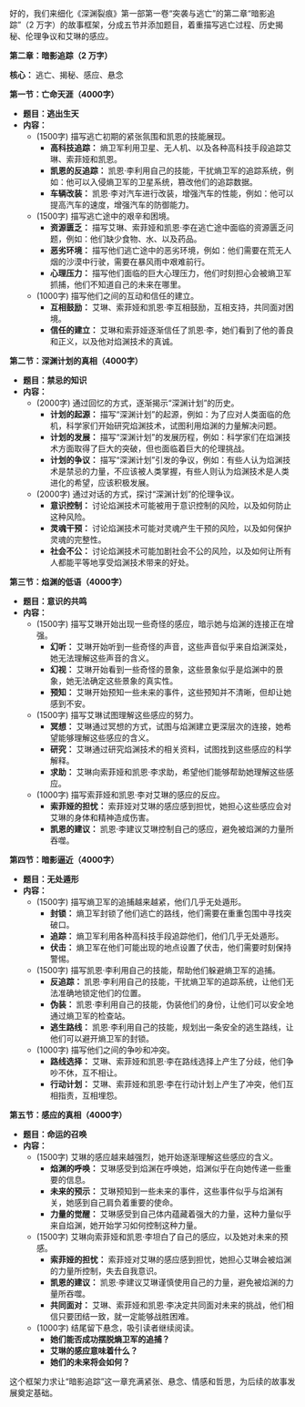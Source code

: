 好的，我们来细化《深渊裂痕》第一部第一卷“突袭与逃亡”的第二章“暗影追踪”（2 万字）的故事框架，分成五节并添加题目，着重描写逃亡过程、历史揭秘、伦理争议和艾琳的感应。

**第二章：暗影追踪（2 万字）**

**核心：** 逃亡、揭秘、感应、悬念

**第一节：亡命天涯（4000字）**

*   **题目：逃出生天**
*   **内容：**
    *   (1500字) 描写逃亡初期的紧张氛围和凯恩的技能展现。
        *   **高科技追踪：** 熵卫军利用卫星、无人机、以及各种高科技手段追踪艾琳、索菲娅和凯恩。
        *   **凯恩的反追踪：** 凯恩·李利用自己的技能，干扰熵卫军的追踪系统，例如：他可以入侵熵卫军的卫星系统，篡改他们的追踪数据。
        *   **车辆改装：** 凯恩·李对汽车进行改装，增强汽车的性能，例如：他可以提高汽车的速度，增强汽车的防御能力。
    *   (1500字) 描写逃亡途中的艰辛和困境。
        *   **资源匮乏：** 描写艾琳、索菲娅和凯恩·李在逃亡途中面临的资源匮乏问题，例如：他们缺少食物、水、以及药品。
        *   **恶劣环境：** 描写他们逃亡途中的恶劣环境，例如：他们需要在荒无人烟的沙漠中行驶，需要在暴风雨中艰难前行。
        *   **心理压力：** 描写他们面临的巨大心理压力，他们时刻担心会被熵卫军抓捕，他们不知道自己的未来在哪里。
    *   (1000字) 描写他们之间的互动和信任的建立。
        *   **互相鼓励：** 艾琳、索菲娅和凯恩·李互相鼓励，互相支持，共同面对困境。
        *   **信任的建立：** 艾琳和索菲娅逐渐信任了凯恩·李，她们看到了他的善良和正义，以及他对焰渊技术的真诚。

**第二节：深渊计划的真相（4000字）**

*   **题目：禁忌的知识**
*   **内容：**
    *   (2000字) 通过回忆的方式，逐渐揭示“深渊计划”的历史。
        *   **计划的起源：** 描写“深渊计划”的起源，例如：为了应对人类面临的危机，科学家们开始研究焰渊技术，试图利用焰渊的力量解决问题。
        *   **计划的发展：** 描写“深渊计划”的发展历程，例如：科学家们在焰渊技术方面取得了巨大的突破，但也面临着巨大的伦理挑战。
        *   **计划的争议：** 描写“深渊计划”引发的争议，例如：有些人认为焰渊技术是禁忌的力量，不应该被人类掌握，有些人则认为焰渊技术是人类进化的希望，应该积极发展。
    *   (2000字) 通过对话的方式，探讨“深渊计划”的伦理争议。
        *   **意识控制：** 讨论焰渊技术可能被用于意识控制的风险，以及如何防止这种风险。
        *   **灵魂干预：** 讨论焰渊技术可能对灵魂产生干预的风险，以及如何保护灵魂的完整性。
        *   **社会不公：** 讨论焰渊技术可能加剧社会不公的风险，以及如何让所有人都能平等地享受焰渊技术带来的好处。

**第三节：焰渊的低语（4000字）**

*   **题目：意识的共鸣**
*   **内容：**
    *   (1500字) 描写艾琳开始出现一些奇怪的感应，暗示她与焰渊的连接正在增强。
        *   **幻听：** 艾琳开始听到一些奇怪的声音，这些声音似乎来自焰渊深处，她无法理解这些声音的含义。
        *   **幻视：** 艾琳开始看到一些奇怪的景象，这些景象似乎是焰渊中的景象，她无法确定这些景象的真实性。
        *   **预知：** 艾琳开始预知一些未来的事件，这些预知并不清晰，但却让她感到不安。
    *   (1500字) 描写艾琳试图理解这些感应的努力。
        *   **冥想：** 艾琳通过冥想的方式，试图与焰渊建立更深层次的连接，她希望能够理解这些感应的含义。
        *   **研究：** 艾琳通过研究焰渊技术的相关资料，试图找到这些感应的科学解释。
        *   **求助：** 艾琳向索菲娅和凯恩·李求助，希望他们能够帮助她理解这些感应。
    *   (1000字) 描写索菲娅和凯恩·李对艾琳的感应的反应。
        *   **索菲娅的担忧：** 索菲娅对艾琳的感应感到担忧，她担心这些感应会对艾琳的身体和精神造成伤害。
        *   **凯恩的建议：** 凯恩·李建议艾琳控制自己的感应，避免被焰渊的力量所吞噬。

**第四节：暗影逼近（4000字）**

*   **题目：无处遁形**
*   **内容：**
    *   (1500字) 描写熵卫军的追捕越来越紧，他们几乎无处遁形。
        *   **封锁：** 熵卫军封锁了他们逃亡的路线，他们需要在重重包围中寻找突破口。
        *   **追踪：** 熵卫军利用各种高科技手段追踪他们，他们几乎无处遁形。
        *   **伏击：** 熵卫军在他们可能出现的地点设置了伏击，他们需要时刻保持警惕。
    *   (1500字) 描写凯恩·李利用自己的技能，帮助他们躲避熵卫军的追捕。
        *   **反追踪：** 凯恩·李利用自己的技能，干扰熵卫军的追踪系统，让他们无法准确地锁定他们的位置。
        *   **伪装：** 凯恩·李利用自己的技能，伪装他们的身份，让他们可以安全地通过熵卫军的检查站。
        *   **逃生路线：** 凯恩·李利用自己的技能，规划出一条安全的逃生路线，让他们可以避开熵卫军的封锁。
    *   (1000字) 描写他们之间的争吵和冲突。
        *   **路线选择：** 艾琳、索菲娅和凯恩·李在路线选择上产生了分歧，他们争吵不休，互不相让。
        *   **行动计划：** 艾琳、索菲娅和凯恩·李在行动计划上产生了冲突，他们互相指责，互相埋怨。

**第五节：感应的真相（4000字）**

*   **题目：命运的召唤**
*   **内容：**
    *   (1500字) 艾琳的感应越来越强烈，她开始逐渐理解这些感应的含义。
        *   **焰渊的呼唤：** 艾琳感受到焰渊在呼唤她，焰渊似乎在向她传递一些重要的信息。
        *   **未来的预示：** 艾琳预知到一些未来的事件，这些事件似乎与焰渊有关，她感到自己肩负着重要的使命。
        *   **力量的觉醒：** 艾琳感受到自己体内蕴藏着强大的力量，这种力量似乎来自焰渊，她开始学习如何控制这种力量。
    *   (1500字) 艾琳向索菲娅和凯恩·李坦白了自己的感应，以及她对未来的预感。
        *   **索菲娅的担忧：** 索菲娅对艾琳的感应感到担忧，她担心艾琳会被焰渊的力量所控制，失去自我意识。
        *   **凯恩的建议：** 凯恩·李建议艾琳谨慎使用自己的力量，避免被焰渊的力量所吞噬。
        *   **共同面对：** 艾琳、索菲娅和凯恩·李决定共同面对未来的挑战，他们相信只要团结一致，就一定能够战胜困难。
    *   (1000字) 结尾留下悬念，吸引读者继续阅读。
        *   **她们能否成功摆脱熵卫军的追捕？**
        *   **艾琳的感应意味着什么？**
        *   **她们的未来将会如何？**

这个框架力求让“暗影追踪”这一章充满紧张、悬念、情感和哲思，为后续的故事发展奠定基础。